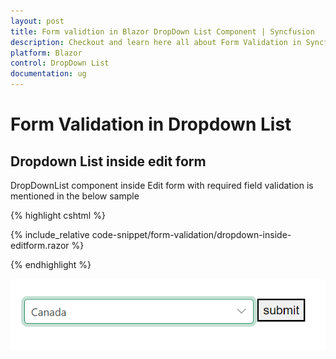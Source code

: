 ```yaml
---
layout: post
title: Form validtion in Blazor DropDown List Component | Syncfusion
description: Checkout and learn here all about Form Validation in Syncfusion Blazor DropDown List component and much more.
platform: Blazor
control: DropDown List
documentation: ug
---
```


# Form Validation in Dropdown List

## Dropdown List inside edit form

DropDownList component inside Edit form with required field validation is mentioned in the below sample

{% highlight cshtml %}

{% include_relative code-snippet/form-validation/dropdown-inside-editform.razor %}

{% endhighlight %}

![Blazor DropdownList inside editform](./images/form-validation/blazor_dropodown_with-editform.png)